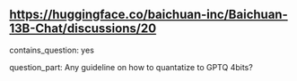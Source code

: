 ## https://huggingface.co/baichuan-inc/Baichuan-13B-Chat/discussions/20

contains_question: yes

question_part: Any guideline on how to quantatize to GPTQ 4bits?